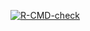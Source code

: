   <!-- badges: start -->
  [![R-CMD-check](https://github.com/hussnainali1/LabAssignment4/actions/workflows/R-CMD-check.yaml/badge.svg)](https://github.com/hussnainali1/LabAssignment4/actions/workflows/R-CMD-check.yaml)
  <!-- badges: end -->
